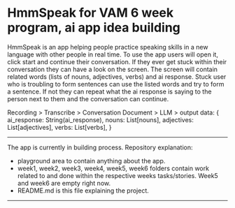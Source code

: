 # HmmSpeak for VAM 6 week program, ai app idea building

HmmSpeak is an app helping people practice speaking skills in a new language with other people in real time. To use the app users will open it, click start and continue their conversation. If they ever get stuck within their conversation they can have a look on the screen. The screen will contain related words (lists of nouns, adjectives, verbs) and ai response. Stuck user who is troubling to form sentences can use the listed words and try to form a sentence. If not they can repeat what the ai response is saying to the person next to them and the conversation can continue.

Recording > Transcribe > Conversation Document > LLM > output data: {
    ai_response: String(ai_response),
    nouns: List[nouns],
    adjectives: List[adjectives],
    verbs: List[verbs],
} 

---

The app is currently in building process.
Repository explanation:
- playground
    area to contain anything about the app.
- week1, week2, week3, week4, week5, week6 folders contain work related to and done within the respective weeks tasks/stories. Week5 and week6 are empty right now.
- README.md is this file explaining the project.

---